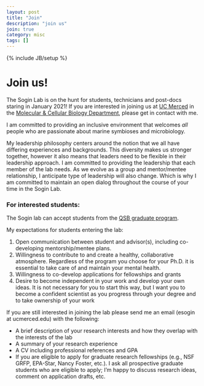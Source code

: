 ```yaml
---
layout: post
title: "Join"
description: "join us"
join: true
category: misc
tags: []
---
```

{% include JB/setup %}
<div class="bigspacer"></div>
<div class="bigspacer"></div>
<div class="bigspacer"></div>

<a name="join"></a>


# Join us!

The Sogin Lab is on the hunt for students, technicians and post-docs staring in January 2021! If you are interested in joining us at [UC Merced](https://www.ucmerced.edu) in the [Molecular & Cellular Biology Department](https://naturalsciences.ucmerced.edu/content/molecular-cell-biology), please get in contact with me. 

I am committed to providing an inclusive environment that welcomes *all* people who are passionate about marine symbioses and microbiology. 

My leadership philosophy centers around the notion that we all have differing experiences and backgrounds. This diversity makes us stronger together, however it also means that leaders need to be flexible in their leadership approach. I am committed to providing the leadership that each member of the lab needs. As we evolve as a group and mentor/mentee relationship, I anticipate type of leadership will also change. Which is why I am committed to maintain an open dialog throughout the course of your time in the Sogin Lab.  


### For interested students: 

The Sogin lab can accept students from the [QSB graduate program](https://qsb.ucmerced.edu).

My expectations for students entering the lab: 

1. Open communication between student and advisor(s), including co-developing mentorship/mentee plans. 
2. Willingness to contribute to and create a healthy, collaborative atmosphere. Regardless of the program you choose for your Ph.D. it is essential to take care of and maintain your mental health. 
3. Willingness to co-develop applications for fellowships and grants
4. Desire to become independent in your work and develop your own ideas. It is not necessary for you to start this way, but I want you to become a confident scientist as you progress through your degree and to take ownership of your work

If you are still interested in joining the lab please send me an email (esogin at ucmerced.edu) with the following: 

* A brief description of your research interests and how they overlap with the interests of the lab
* A summary of your research experience 
* A CV including professional references and GPA
* If you are eligible to apply for graduate research fellowships (e.g., NSF GRFP, EPA-Star, Nancy Foster, etc.). I ask all prospective graduate students who are eligible to apply; I’m happy to discuss research ideas, comment on application drafts, etc.  
<div class="bigspacer"></div>
<div class="bigspacer"></div>
<div class="bigspacer"></div>

